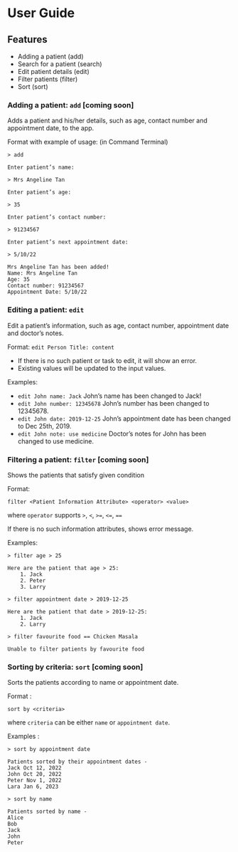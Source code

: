 # User Guide

## Features
* Adding a patient (add)
* Search for a patient (search)
* Edit patient details (edit)
* Filter patients (filter)
* Sort (sort)


### Adding a patient: `add` [coming soon]

Adds a patient and his/her details, such as age, contact number and appointment date, to the app.

Format with example of usage: (in Command Terminal)

````
> add

Enter patient’s name:

> Mrs Angeline Tan

Enter patient’s age:

> 35

Enter patient’s contact number:

> 91234567

Enter patient’s next appointment date:

> 5/10/22

Mrs Angeline Tan has been added!
Name: Mrs Angeline Tan
Age: 35
Contact number: 91234567
Appointment Date: 5/10/22
````

### Editing a patient: `edit`

Edit a patient’s information, such as age, contact number, appointment date and doctor’s notes.

Format: `edit Person Title: content`

* If there is no such patient or task to edit, it will show an error.
* Existing values will be updated to the input values.

Examples:
* `edit John name: Jack` John’s name has been changed to Jack!
* `edit John number: 12345678` John’s number has been changed to 12345678.
* `edit John date: 2019-12-25` John’s appointment date has been changed to Dec 25th, 2019.
* `edit John note: use medicine` Doctor’s notes for John has been changed to use medicine.

### Filtering a patient: `filter` [coming soon]

Shows the patients that satisfy given condition

Format:
```
filter <Patient Information Attribute> <operator> <value>
```
where `operator` supports `>`, `<`, `>=`, `<=`, `==`

If there is no such information attributes, shows error message.

Examples:
```
> filter age > 25

Here are the patient that age > 25:
    1. Jack
    2. Peter
    3. Larry
```
```
> filter appointment date > 2019-12-25

Here are the patient that date > 2019-12-25:
    1. Jack
    2. Larry
```
```
> filter favourite food == Chicken Masala

Unable to filter patients by favourite food

```

### Sorting by criteria: `sort` [coming soon]

Sorts the patients according to name or appointment date.

Format :
```
sort by <criteria>
```
where `criteria` can be either `name` or `appointment date`.

Examples :
```
> sort by appointment date

Patients sorted by their appointment dates -
Jack Oct 12, 2022
John Oct 20, 2022
Peter Nov 1, 2022
Lara Jan 6, 2023
```

```
> sort by name

Patients sorted by name -
Alice
Bob
Jack
John 
Peter
```
